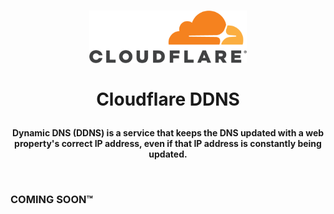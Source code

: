 <h1>
  <p align="center" width="100%">
    <img width="50%" src="../.recursos/img/cloudflare.png">
    </br></br>
    Cloudflare DDNS
  </p> 
</h1>

<h4> 
  <p align="center" width="100%">
    Dynamic DNS (DDNS) is a service that keeps the DNS updated with a web property's correct IP address, even if that IP address is constantly being updated.
  </p>
  </br>
</h4>

### COMING SOON™
